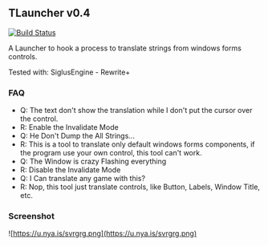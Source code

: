 ## TLauncher v0.4
[![Build Status](https://travis-ci.org/ForumHulp/pageaddon.svg?branch=master)](http://vnx.uvnworks.com)

A Launcher to hook a process to translate strings from windows forms controls.

Tested with: SiglusEngine - Rewrite+

### FAQ
- Q: The text don't show the translation while I don't put the cursor over the control.
- R: Enable the Invalidate Mode
- Q: He Don't Dump the All Strings...
- R: This is a tool to translate only default windows forms components, if the program use your own control, this tool can't work.
- Q: The Window is crazy Flashing everything
- R: Disable the Invalidate Mode
- Q: I Can translate any game with this?
- R: Nop, this tool just translate controls, like Button, Labels, Window Title, etc.

### Screenshot
![https://u.nya.is/svrgrg.png](https://u.nya.is/svrgrg.png)
